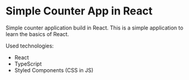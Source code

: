 # Simple Counter App in React

Simple counter application build in React. This is a simple application to learn the basics of React.

Used technologies:
- React
- TypeScript
- Styled Components (CSS in JS)